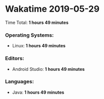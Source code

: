 # Wakatime 2019-05-29

Time Total: **1 hours 49 minutes**

### Operating Systems:
- Linux: **1 hours 49 minutes** 

### Editors:
- Android Studio: **1 hours 49 minutes** 

### Languages:
- Java: **1 hours 49 minutes** 


